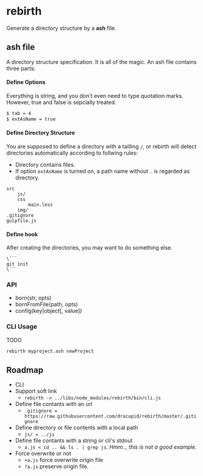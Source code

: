 rebirth
====================
Generate a directory structure by a __ash__ file.

## ash file
A directory structure specification. It is all of the magic.
An ash file contains three parts:

#### Define Options
Everything is string, and you don't even need to type quotation marks. However, true and false is sepcially treated.
```bash
$ tab = 4
$ extAsName = true
```

#### Define Directory Structure
You are supposed to define a directory with a tailling `/`, or rebirth will detect directories automatically according to follwing rules:
- Directory contains files.
- If option `extAsName` is turned on, a path name without `.` is regarded as directory.

```
src
    js/
    css
        main.less
    img/
.gitignore
gulpfile.js
```

#### Define hook
After creating the directories, you may want to do something else.
```
\```
git init
\```
```

### API
- born(str, opts)
- bornFromFile(path, opts)
- config(key|object[, value])


### CLI Usage
TODO
```bash
rebirth myproject.ash newProject
```

## Roadmap
- CLI
- Support soft link
    - `rebirth -> ../libs/node_modules/rebirth/bin/cli.js`
- Define file contants with an url
    - `.gitignore = https://raw.githubusercontent.com/dracupid/rebirth/master/.gitignore`
- Define directory or file contents with a local path
    - `js/ = ../js`
- Define file contants with a string or cli's stdout
    - `a.js < cd .. && ls . | grep js`. *Hmm.., this is not a good example.*
- Force overwrite or not
    - `+a.js` force overwrite origin file
    - `?a.js` preserve origin file.


